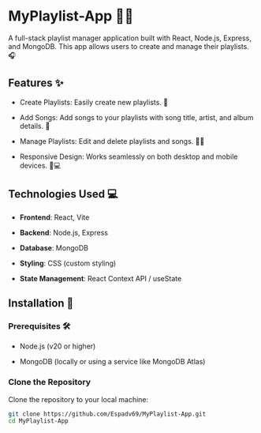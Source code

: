 # MyPlaylist-App 🎵🎶
A full-stack playlist manager application built with React, Node.js, Express, and MongoDB. This app allows users to create and manage their playlists. 🎧

## Features ✨
- Create Playlists: Easily create new playlists. 📜

- Add Songs: Add songs to your playlists with song title, artist, and album details. 🎵

- Manage Playlists: Edit and delete playlists and songs. 📝❌

- Responsive Design: Works seamlessly on both desktop and mobile devices. 📱💻

## Technologies Used 💻
- **Frontend**: React, Vite

- **Backend**: Node.js, Express

- **Database**: MongoDB

- **Styling**: CSS (custom styling)

- **State Management**: React Context API / useState

## Installation 🚀

### Prerequisites 🛠️
- Node.js (v20 or higher)

- MongoDB (locally or using a service like MongoDB Atlas)

### Clone the Repository
Clone the repository to your local machine:

```bash
git clone https://github.com/Espadv69/MyPlaylist-App.git
cd MyPlaylist-App
```

